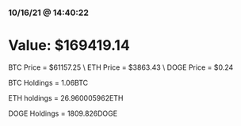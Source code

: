 ### 10/16/21 @ 14:40:22 

# Value: $169419.14



BTC Price = $61157.25
\ ETH Price = $3863.43
\ DOGE Price = $0.24


BTC Holdings = 1.06BTC

 ETH holdings = 26.960005962ETH

 DOGE Holdings = 1809.826DOGE

